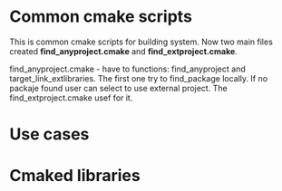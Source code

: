 # Common cmake scripts
This is common cmake scripts for building system. 
Now two main files created **find_anyproject.cmake** and **find_extproject.cmake**.

find_anyproject.cmake - have to functions: find_anyproject and target_link_extlibraries. The first one try to find_package locally.
If no packaje found user can select to use external project. 
The find_extproject.cmake usef for it.

# Use cases

# Cmaked libraries

